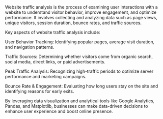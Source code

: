 Website traffic analysis is the process of examining user interactions with a website to understand visitor behavior, improve engagement, and optimize performance. It involves collecting and analyzing data such as page views, unique visitors, session duration, bounce rates, and traffic sources.

Key aspects of website traffic analysis include:

User Behavior Tracking: Identifying popular pages, average visit duration, and navigation patterns.

Traffic Sources: Determining whether visitors come from organic search, social media, direct links, or paid advertisements.

Peak Traffic Analysis: Recognizing high-traffic periods to optimize server performance and marketing campaigns.

Bounce Rate & Engagement: Evaluating how long users stay on the site and identifying reasons for early exits.

By leveraging data visualization and analytical tools like Google Analytics, Pandas, and Matplotlib, businesses can make data-driven decisions to enhance user experience and boost online presence.
